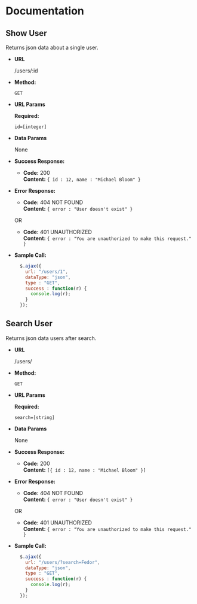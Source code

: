 # Documentation

**Show User**
----
  Returns json data about a single user.

* **URL**

  /users/:id

* **Method:**

  `GET`
  
*  **URL Params**

   **Required:**
 
   `id=[integer]`

* **Data Params**

  None

* **Success Response:**

  * **Code:** 200 <br />
    **Content:** `{ id : 12, name : "Michael Bloom" }`
 
* **Error Response:**

  * **Code:** 404 NOT FOUND <br />
    **Content:** `{ error : "User doesn't exist" }`

  OR

  * **Code:** 401 UNAUTHORIZED <br />
    **Content:** `{ error : "You are unauthorized to make this request." }`

* **Sample Call:**

  ```javascript
    $.ajax({
      url: "/users/1",
      dataType: "json",
      type : "GET",
      success : function(r) {
        console.log(r);
      }
    });
  ```


**Search User**
----
  Returns json data users after search.

* **URL**

  /users/

* **Method:**

  `GET`
  
*  **URL Params**

   **Required:**
 
   `search=[string]`

* **Data Params**

  None

* **Success Response:**

  * **Code:** 200 <br />
    **Content:** `[{ id : 12, name : "Michael Bloom" }]`
 
* **Error Response:**

  * **Code:** 404 NOT FOUND <br />
    **Content:** `{ error : "User doesn't exist" }`

  OR

  * **Code:** 401 UNAUTHORIZED <br />
    **Content:** `{ error : "You are unauthorized to make this request." }`

* **Sample Call:**

  ```javascript
    $.ajax({
      url: "/users/?search=Fedor",
      dataType: "json",
      type : "GET",
      success : function(r) {
        console.log(r);
      }
    });
  ```
